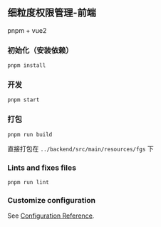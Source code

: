 ## 细粒度权限管理-前端

pnpm + vue2

### 初始化（安装依赖）

```
pnpm install
```

### 开发

```
pnpm start
```

### 打包

```
pnpm run build
```
直接打包在 `../backend/src/main/resources/fgs` 下

### Lints and fixes files

```
pnpm run lint
```

### Customize configuration

See [Configuration Reference](https://cli.vuejs.org/config/).